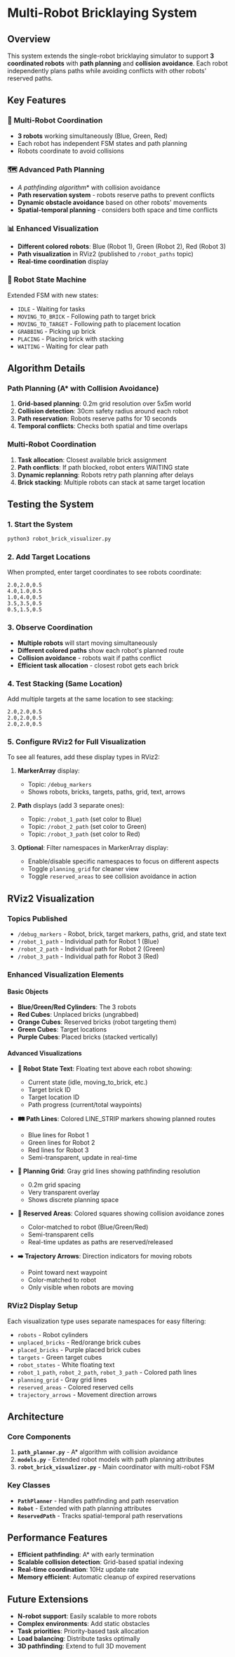 # Multi-Robot Bricklaying System

## Overview

This system extends the single-robot bricklaying simulator to support **3 coordinated robots** with **path planning** and **collision avoidance**. Each robot independently plans paths while avoiding conflicts with other robots' reserved paths.

## Key Features

### 🤖 Multi-Robot Coordination
- **3 robots** working simultaneously (Blue, Green, Red)
- Each robot has independent FSM states and path planning
- Robots coordinate to avoid collisions

### 🗺️ Advanced Path Planning
- **A* pathfinding algorithm** with collision avoidance
- **Path reservation system** - robots reserve paths to prevent conflicts
- **Dynamic obstacle avoidance** based on other robots' movements
- **Spatial-temporal planning** - considers both space and time conflicts

### 📊 Enhanced Visualization
- **Different colored robots**: Blue (Robot 1), Green (Robot 2), Red (Robot 3)
- **Path visualization** in RViz2 (published to `/robot_paths` topic)
- **Real-time coordination** display

### 🔄 Robot State Machine
Extended FSM with new states:
- `IDLE` - Waiting for tasks
- `MOVING_TO_BRICK` - Following path to target brick
- `MOVING_TO_TARGET` - Following path to placement location
- `GRABBING` - Picking up brick
- `PLACING` - Placing brick with stacking
- `WAITING` - Waiting for clear path

## Algorithm Details

### Path Planning (A* with Collision Avoidance)
1. **Grid-based planning**: 0.2m grid resolution over 5x5m world
2. **Collision detection**: 30cm safety radius around each robot
3. **Path reservation**: Robots reserve paths for 10 seconds
4. **Temporal conflicts**: Checks both spatial and time overlaps

### Multi-Robot Coordination
1. **Task allocation**: Closest available brick assignment
2. **Path conflicts**: If path blocked, robot enters WAITING state
3. **Dynamic replanning**: Robots retry path planning after delays
4. **Brick stacking**: Multiple robots can stack at same target location

## Testing the System

### 1. Start the System
```bash
python3 robot_brick_visualizer.py
```

### 2. Add Target Locations
When prompted, enter target coordinates to see robots coordinate:
```
2.0,2.0,0.5
4.0,1.0,0.5
1.0,4.0,0.5
3.5,3.5,0.5
0.5,1.5,0.5
```

### 3. Observe Coordination
- **Multiple robots** will start moving simultaneously
- **Different colored paths** show each robot's planned route
- **Collision avoidance** - robots wait if paths conflict
- **Efficient task allocation** - closest robot gets each brick

### 4. Test Stacking (Same Location)
Add multiple targets at the same location to see stacking:
```
2.0,2.0,0.5
2.0,2.0,0.5
2.0,2.0,0.5
```

### 5. Configure RViz2 for Full Visualization
To see all features, add these display types in RViz2:

1. **MarkerArray** display:
   - Topic: `/debug_markers`
   - Shows robots, bricks, targets, paths, grid, text, arrows

2. **Path** displays (add 3 separate ones):
   - Topic: `/robot_1_path` (set color to Blue)
   - Topic: `/robot_2_path` (set color to Green)
   - Topic: `/robot_3_path` (set color to Red)

3. **Optional**: Filter namespaces in MarkerArray display:
   - Enable/disable specific namespaces to focus on different aspects
   - Toggle `planning_grid` for cleaner view
   - Toggle `reserved_areas` to see collision avoidance in action

## RViz2 Visualization

### Topics Published
- `/debug_markers` - Robot, brick, target markers, paths, grid, and state text
- `/robot_1_path` - Individual path for Robot 1 (Blue)
- `/robot_2_path` - Individual path for Robot 2 (Green)  
- `/robot_3_path` - Individual path for Robot 3 (Red)

### Enhanced Visualization Elements

#### **Basic Objects**
- **Blue/Green/Red Cylinders**: The 3 robots
- **Red Cubes**: Unplaced bricks (ungrabbed)
- **Orange Cubes**: Reserved bricks (robot targeting them)
- **Green Cubes**: Target locations
- **Purple Cubes**: Placed bricks (stacked vertically)

#### **Advanced Visualizations**
- **📍 Robot State Text**: Floating text above each robot showing:
  - Current state (idle, moving_to_brick, etc.)
  - Target brick ID
  - Target location ID
  - Path progress (current/total waypoints)

- **🛤️ Path Lines**: Colored LINE_STRIP markers showing planned routes
  - Blue lines for Robot 1
  - Green lines for Robot 2
  - Red lines for Robot 3
  - Semi-transparent, update in real-time

- **📐 Planning Grid**: Gray grid lines showing pathfinding resolution
  - 0.2m grid spacing
  - Very transparent overlay
  - Shows discrete planning space

- **🚫 Reserved Areas**: Colored squares showing collision avoidance zones
  - Color-matched to robot (Blue/Green/Red)
  - Semi-transparent cells
  - Real-time updates as paths are reserved/released

- **➡️ Trajectory Arrows**: Direction indicators for moving robots
  - Point toward next waypoint
  - Color-matched to robot
  - Only visible when robots are moving

### RViz2 Display Setup
Each visualization type uses separate namespaces for easy filtering:
- `robots` - Robot cylinders
- `unplaced_bricks` - Red/orange brick cubes
- `placed_bricks` - Purple placed brick cubes
- `targets` - Green target cubes
- `robot_states` - White floating text
- `robot_1_path`, `robot_2_path`, `robot_3_path` - Colored path lines
- `planning_grid` - Gray grid lines
- `reserved_areas` - Colored reserved cells
- `trajectory_arrows` - Movement direction arrows

## Architecture

### Core Components
1. **`path_planner.py`** - A* algorithm with collision avoidance
2. **`models.py`** - Extended robot models with path planning attributes
3. **`robot_brick_visualizer.py`** - Main coordinator with multi-robot FSM

### Key Classes
- **`PathPlanner`** - Handles pathfinding and path reservation
- **`Robot`** - Extended with path planning attributes
- **`ReservedPath`** - Tracks spatial-temporal path reservations

## Performance Features

- **Efficient pathfinding**: A* with early termination
- **Scalable collision detection**: Grid-based spatial indexing
- **Real-time coordination**: 10Hz update rate
- **Memory efficient**: Automatic cleanup of expired reservations

## Future Extensions

- **N-robot support**: Easily scalable to more robots
- **Complex environments**: Add static obstacles
- **Task priorities**: Priority-based task allocation
- **Load balancing**: Distribute tasks optimally
- **3D pathfinding**: Extend to full 3D movement 